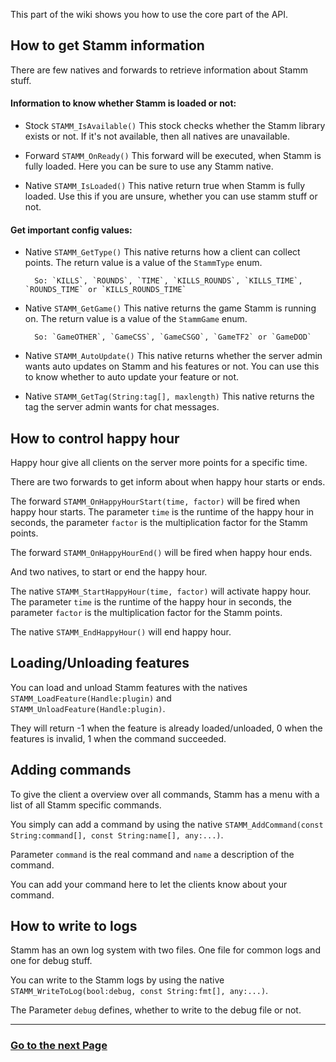 This part of the wiki shows you how to use the core part of the API.


## How to get Stamm information

There are few natives and forwards to retrieve information about Stamm stuff.

#### Information to know whether Stamm is loaded or not:

- Stock `STAMM_IsAvailable()`
	This stock checks whether the Stamm library exists or not.
	If it's not available, then all natives are unavailable.  

- Forward `STAMM_OnReady()`
	This forward will be executed, when Stamm is fully loaded.
	Here you can be sure to use any Stamm native.

- Native `STAMM_IsLoaded()`
	This native return true when Stamm is fully loaded.
	Use this if you are unsure, whether you can use stamm stuff or not.

#### Get important config values:

- Native `STAMM_GetType()`
		This native returns how a client can collect points.
		The return value is a value of the `StammType` enum.

		So: `KILLS`, `ROUNDS`, `TIME`, `KILLS_ROUNDS`, `KILLS_TIME`, `ROUNDS_TIME` or `KILLS_ROUNDS_TIME`

- Native `STAMM_GetGame()`
		This native returns the game Stamm is running on.
		The return value is a value of the `StammGame` enum.

		So: `GameOTHER`, `GameCSS`, `GameCSGO`, `GameTF2` or `GameDOD`

- Native `STAMM_AutoUpdate()`
		This native returns whether the server admin wants auto updates on Stamm and his features or not.
		You can use this to know whether to auto update your feature or not.

- Native `STAMM_GetTag(String:tag[], maxlength)`
		This native returns the tag the server admin wants for chat messages.


## How to control happy hour

Happy hour give all clients on the server more points for a specific time.

There are two forwards to get inform about when happy hour starts or ends.


The forward `STAMM_OnHappyHourStart(time, factor)` will be fired when happy hour starts.
The parameter `time` is the runtime of the happy hour in seconds, the parameter `factor` is the multiplication factor for the Stamm points.

The forward `STAMM_OnHappyHourEnd()` will be fired when happy hour ends.


And two natives, to start or end the happy hour.

The native `STAMM_StartHappyHour(time, factor)` will activate happy hour.
The parameter `time` is the runtime of the happy hour in seconds, the parameter `factor` is the multiplication factor for the Stamm points.

The native `STAMM_EndHappyHour()` will end happy hour.


## Loading/Unloading features

You can load and unload Stamm features with the natives `STAMM_LoadFeature(Handle:plugin)` and `STAMM_UnloadFeature(Handle:plugin)`.

They will return -1 when the feature is already loaded/unloaded, 0 when the features is invalid, 1 when the command succeeded.

## Adding commands

To give the client a overview over all commands, Stamm has a menu with a list of all Stamm specific commands.

You simply can add a command by using the native `STAMM_AddCommand(const String:command[], const String:name[], any:...)`.

Parameter `command` is the real command and `name` a description of the command.

You can add your command here to let the clients know about your command.


## How to write to logs

Stamm has an own log system with two files. One file for common logs and one for debug stuff.

You can write to the Stamm logs by using the native `STAMM_WriteToLog(bool:debug, const String:fmt[], any:...)`.

The Parameter `debug` defines, whether to write to the debug file or not.

---------
### [Go to the next Page](Working-with-clients)